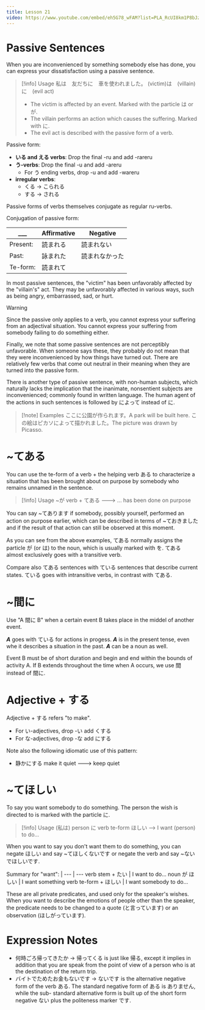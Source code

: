 ```yaml
---
title: Lesson 21
video: https://www.youtube.com/embed/eh5G78_wFAM?list=PLA_RcUI8km1P8bJzp3_TMMv1jhL3BcKQk
---
```


# Passive Sentences

When you are inconvenienced by something somebody else has done, you can express your dissatisfaction using a passive sentence.

> [!info] Usage
> 私は　友だちに　車を使われました。
> (victim)は　(villain)に　(evil act)
>
> - The victim is affected by an event. Marked with the particle は or が.
> - The villain performs an action which causes the suffering. Marked with に.
> - The evil act is described with the passive form of a verb.

Passive form:

- **いる and える verbs**: Drop the final -ru and add -rareru
- **う-verbs**: Drop the final -u and add -areru
  - For う ending verbs, drop -u and add -wareru
- **irregular verbs**:
  - くる -> こられる
  - する -> される

Passive forms of verbs themselves conjugate as regular ru-verbs.

Conjugation of passive form:

| \_\_\_   | Affirmative | Negative       |
| -------- | ----------- | -------------- |
| Present: | 読まれる    | 読まれない     |
| Past:    | 詠まれた    | 読まれなかった |
| Te-form: | 読まれて    |

In most passive sentences, the "victim" has been unfavorably affected by the "villain's" act. They may be unfavorably affected in various ways, such as being angry, embarrassed, sad, or hurt.

> [!warning]
> Since the passive only applies to a verb, you cannot express your suffering from an adjectival situation. You cannot express your suffering from somebody failing to do something either.

Finally, we note that some passive sentences are not perceptibly unfavorable. When someone says these, they probably do not mean that they were inconvenienced by how things have turned out. There are relatively few verbs that come out neutral in their meaning when they are turned into the passive form.

There is another type of passive sentence, with non-human subjects, which naturally lacks the implication that the inanimate, nonsentient subjects are inconvenienced; commonly found in written language. The human agent of the actions in such sentences is followed by によって instead of に.

> [!note] Examples
> ここに公園が作られます。A park will be built here.
> この絵はピカソによって描かれました。The picture was drawn by Picasso.

# ~てある

You can use the te-form of a verb + the helping verb ある to characterize a situation that has been brought about on purpose by somebody who remains unnamed in the sentence.

> [!info] Usage
> ~が verb + てある ---> ... has been done on purpose

You can say ~てあります if somebody, possibly yourself, performed an action on purpose earlier, which can be described in terms of ~ておきました and if the result of that action can still be observed at this moment.

As you can see from the above examples, てある normally assigns the particle が (or は) to the noun, which is usually marked with を. てある almost exclusively goes with a transitive verb.

Compare also てある sentences with ている sentences that describe current states. ている goes with intransitive verbs, in contrast with てある.

# ~間に

Use "A 間に B" when a certain event B takes place in the middel of another event.

**_A_** goes with ている for actions in progess. **_A_** is in the present tense, even whe it describes a situation in the past. **_A_** can be a noun as well.

Event B must be of short duration and begin and end within the bounds of activity A. If B extends throughout the time when A occurs, we use 間 instead of 間に.

# Adjective + する

Adjective + する refers "to make".

- For い-adjectives, drop -い add くする
- For な-adjectives, drop -な add にする

Note also the following idiomatic use of this pattern:

- 静かにする make it quiet ---> keep quiet

# ~てほしい

To say you want somebody to do something. The person the wish is directed to is marked with the particle に.

> [!info] Usage
> (私は) person に verb te-form ほしい --> I want (person) to do...

When you want to say you don't want them to do something, you can negate ほしい and say ~てほしくないです or negate the verb and say ~ないでほしいです.

Summary for "want":
|
--- | ---
verb stem + たい | I want to do...
noun が ほしい | I want something
verb te-form + ほしい | I want somebody to do...

These are all private predicates, and used only for the speaker's wishes. When you want to describe the emotions of people other than the speaker, the predicate needs to be changed to a quote (と言っています) or an observation (ほしがっています).

# Expression Notes

- 何時ごろ帰ってきたか -> 帰ってくる is just like 帰る, except it implies in addition that you are speak from the point of view of a person who is at the destination of the return trip.
- バイトでためたお金もないです -> ないです is the alternative negative form of the verb ある. The standard negative form of ある is ありません, while the sub- standard alternative form is built up of the short form negative ない plus the politeness marker です.
